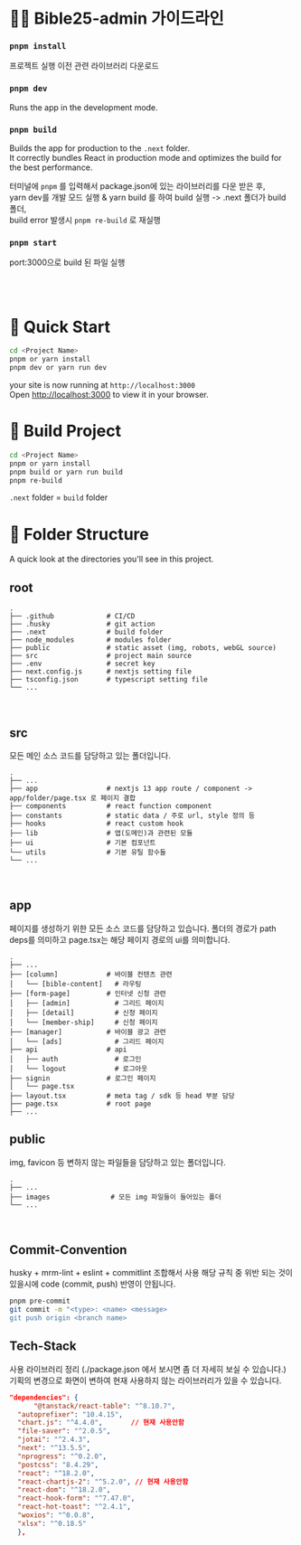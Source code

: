 # 🧑‍💻 Bible25-admin 가이드라인

### `pnpm install`

프로젝트 실행 이전 관련 라이브러리 다운로드 

### `pnpm dev`

Runs the app in the development mode.

### `pnpm build`

Builds the app for production to the `.next` folder.\
It correctly bundles React in production mode and optimizes the build for the best performance.

터미널에 `pnpm` 를 입력해서 package.json에 있는 라이브러리를 다운 받은 후, \
yarn dev를 개발 모드 실행 & yarn build 를 하여 build 실행 -> .next 폴더가 build 폴더, \
build error 발생시 `pnpm re-build` 로 재실행 

### `pnpm start`

port:3000으로 build 된 파일 실행 


<br/>
<br/>

# 🚀 Quick Start

```bash
cd <Project Name>
pnpm or yarn install
pnpm dev or yarn run dev
```

your site is now running at `http://localhost:3000`  
Open [http://localhost:3000](http://localhost:3000) to view it in your browser.

# 🔧 Build Project

```bash
cd <Project Name>
pnpm or yarn install
pnpm build or yarn run build
pnpm re-build
```

`.next` folder = `build` folder
<br/>

# 📁 Folder Structure

A quick look at the directories you'll see in this project.

## root

    .
    ├── .github             # CI/CD
    ├── .husky              # git action
    ├── .next               # build folder
    ├── node_modules        # modules folder
    ├── public              # static asset (img, robots, webGL source)
    ├── src                 # project main source
    ├── .env                # secret key
    ├── next.config.js      # nextjs setting file
    ├── tsconfig.json       # typescript setting file
    └── ...

<br/>

## src

모든 메인 소스 코드를 담당하고 있는 폴더입니다.

    .
    ├── ...
    ├── app                 # nextjs 13 app route / component -> app/folder/page.tsx 로 페이지 결합 
    ├── components          # react function component
    ├── constants           # static data / 주로 url, style 정의 등
    ├── hooks               # react custom hook
    ├── lib                 # 앱(도메인)과 관련된 모듈
    ├── ui                  # 기본 컴포넌트
    └── utils               # 기본 유틸 함수들
    └── ...

<br/>

## app 

페이지를 생성하기 위한 모든 소스 코드를 담당하고 있습니다. 
폴더의 경로가 path deps를 의미하고 page.tsx는 해당 페이지 경로의 ui를 의미합니다. 

    .
    ├── ...
    ├── [column]            # 바이블 컨텐츠 관련
    │   └── [bible-content]   # 라우팅 
    ├── [form-page]         # 인터넷 신청 관련 
    │   ├── [admin]           # 그리드 페이지
    │   ├── [detail]          # 신청 페이지
    │   └── [member-ship]     # 신청 페이지
    ├── [manager]           # 바이블 광고 관련 
    │   └── [ads]             # 그리드 페이지 
    ├── api                 # api
    │   ├── auth              # 로그인
    │   └── logout            # 로그아웃
    ├── signin              # 로그인 페이지
    │   └── page.tsx
    ├── layout.tsx          # meta tag / sdk 등 head 부분 담당 
    ├── page.tsx            # root page
    ├── ...

## public

img, favicon 등 변하지 않는 파일들을 담당하고 있는 폴더입니다.

    .
    ├── ...
    ├── images               # 모든 img 파일들이 들어있는 폴더
    └── ...

<br/>

## Commit-Convention

husky + mrm-lint + eslint + commitlint 조합해서 사용
해당 규칙 중 위반 되는 것이 있을시에 code (commit, push) 반영이 안됩니다.  

```bash
pnpm pre-commit
git commit -m "<type>: <name> <message>
git push origin <branch name>

```

## Tech-Stack
사용 라이브러리 정리 (./package.json 에서 보시면 좀 더 자세히 보실 수 있습니다.)\
기획의 변경으로 화면이 변하여 현재 사용하지 않는 라이브러리가 있을 수 있습니다.

  ```json
  "dependencies": {
		"@tanstack/react-table": "^8.10.7",
    "autoprefixer": "10.4.15",
    "chart.js": "^4.4.0",       // 현재 사용안함
    "file-saver": "^2.0.5",
    "jotai": "^2.4.3",
    "next": "^13.5.5",
    "nprogress": "^0.2.0",
    "postcss": "8.4.29",
    "react": "^18.2.0",
    "react-chartjs-2": "^5.2.0", // 현재 사용안함
    "react-dom": "^18.2.0",
    "react-hook-form": "^7.47.0",
    "react-hot-toast": "^2.4.1",
    "woxios": "^0.0.8",
    "xlsx": "^0.18.5"
	},
  ```

<br/>
